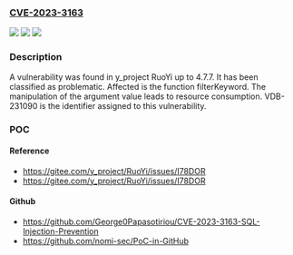### [CVE-2023-3163](https://cve.mitre.org/cgi-bin/cvename.cgi?name=CVE-2023-3163)
![](https://img.shields.io/static/v1?label=Product&message=RuoYi&color=blue)
![](https://img.shields.io/static/v1?label=Version&message=%3D%204.7.0%20&color=brighgreen)
![](https://img.shields.io/static/v1?label=Vulnerability&message=CWE-400%20Resource%20Consumption&color=brighgreen)

### Description

A vulnerability was found in y_project RuoYi up to 4.7.7. It has been classified as problematic. Affected is the function filterKeyword. The manipulation of the argument value leads to resource consumption. VDB-231090 is the identifier assigned to this vulnerability.

### POC

#### Reference
- https://gitee.com/y_project/RuoYi/issues/I78DOR
- https://gitee.com/y_project/RuoYi/issues/I78DOR

#### Github
- https://github.com/George0Papasotiriou/CVE-2023-3163-SQL-Injection-Prevention
- https://github.com/nomi-sec/PoC-in-GitHub

